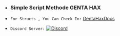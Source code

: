 * ### Simple Script Methode GENTA HAX

* `For Structs , You Can Check In:` [GentaHaxDocs](https://github.com/GENTA7740/GENTA-HAX-DOCS) 

* `Discord Server:` [![Discord](https://img.shields.io/discord/870604052281573406)](https://discord.gg/JTM9b6XR3A) 